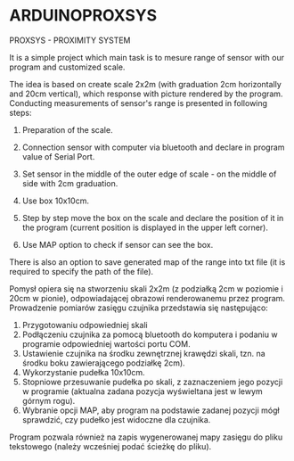 # ARDUINOPROXSYS

PROXSYS - PROXIMITY SYSTEM

It is a simple project which main task is to mesure range of sensor with our program and customized scale.



The idea is based on create scale 2x2m (with graduation 2cm horizontally and 20cm vertical), which response with picture rendered by the program. Conducting measurements of sensor's range is presented in following steps:
1. Preparation of the scale.

2. Connection sensor with computer via bluetooth and declare in program value of Serial Port.
3. Set sensor in the middle of the outer edge of scale - on the middle of side with 2cm graduation.
4. Use box 10x10cm.
5. Step by step move the box on the scale and declare the position of it in the program (current position is displayed in the upper left corner).
6. Use MAP option to check if sensor can see the box.

There is also an option to save generated map of the range into txt file (it is required to specify the path of the file).



Pomysł opiera się na stworzeniu skali 2x2m (z podziałką 2cm w poziomie i 20cm w pionie), odpowiadającej obrazowi renderowanemu przez program. Prowadzenie pomiarów zasięgu czujnika przedstawia się następująco:
1. Przygotowaniu odpowiedniej skali
2. Podłączeniu czujnika za pomocą bluetooth do komputera i podaniu w programie odpowiedniej wartości portu COM.
3. Ustawienie czujnika na środku zewnętrznej krawędzi skali, tzn. na środku boku zawierającego podziałkę 2cm).
4. Wykorzystanie pudełka 10x10cm.
5. Stopniowe przesuwanie pudełka po skali, z zaznaczeniem jego pozycji w programie (aktualna zadana pozycja wyświeltana jest w lewym górnym rogu).
6. Wybranie opcji MAP, aby program na podstawie zadanej pozycji mógł sprawdzić, czy pudełko jest widoczne dla czujnika.

Program pozwala również na zapis wygenerowanej mapy zasięgu do pliku tekstowego (należy wcześniej podać ścieżkę do pliku).
